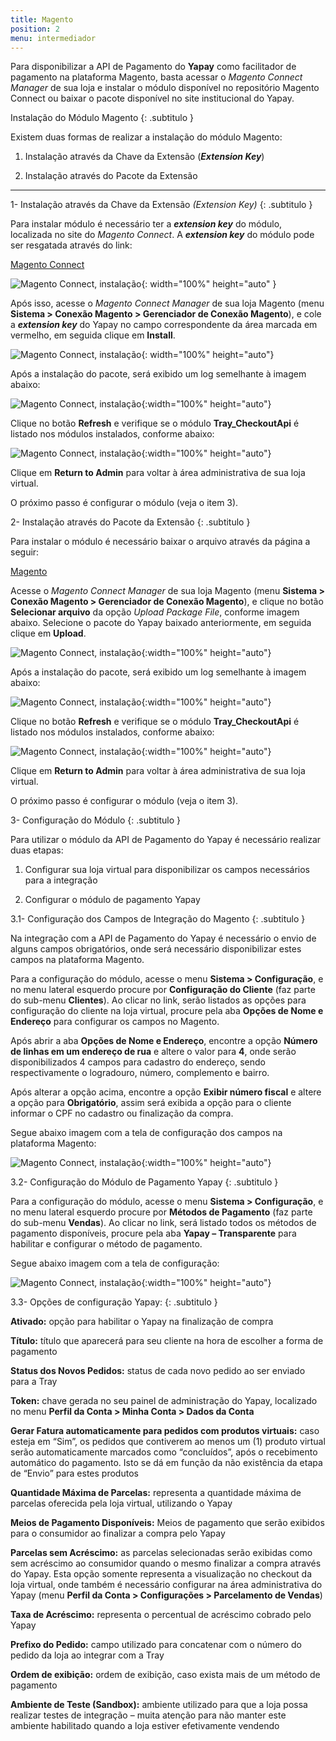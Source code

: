 ```yaml
---
title: Magento
position: 2
menu: intermediador
---
```


Para disponibilizar a API de Pagamento do **Yapay** como facilitador de pagamento na plataforma Magento, basta acessar o _Magento Connect Manager_ de sua loja e instalar o módulo disponível no repositório Magento Connect ou baixar o pacote disponível no site institucional do Yapay.

Instalação do Módulo Magento
{: .subtitulo }

Existem duas formas de realizar a instalação do módulo Magento:

1. Instalação através da Chave da Extensão (**_Extension Key_**)

2. Instalação através do Pacote da Extensão

---

1- Instalação através da Chave da Extensão _(Extension Key)_
{: .subtitulo }

Para instalar módulo é necessário ter a **_extension key_** do módulo, localizada no site do _Magento Connect_. A **_extension key_** do módulo pode ser resgatada através do link:

<a href="http://www.magentocommerce.com/magento-connect/catalog/product/view/id/21274/" class="btn  btn-default btn-wide btn-call-to-action btnMagento"><i class="fa fa-external-link" aria-hidden="true"></i>Magento Connect</a>

![Magento Connect, instalação](/images/intermediador/conteudo/install_magento_9.png "Magento Connect, instalação"){: width="100%" height="auto"  }

Após isso, acesse o _Magento Connect Manager_ de sua loja Magento (menu **Sistema > Conexão Magento > Gerenciador de Conexão Magento**), e cole a **_extension key_** do Yapay no campo correspondente da área marcada em vermelho, em seguida clique em **Install**.

![Magento Connect, instalação](/images/intermediador/conteudo/install_magento_1.png "Magento Connect, instalação"){: width="100%" height="auto"}

Após a instalação do pacote, será exibido um log semelhante à imagem abaixo:

![Magento Connect, instalação](/images/intermediador/conteudo/install_magento_2.png "Magento Connect, instalação"){:width="100%" height="auto"}


Clique no botão **Refresh** e verifique se o módulo **Tray_CheckoutApi** é listado nos módulos instalados, conforme abaixo:

![Magento Connect, instalação](/images/intermediador/conteudo/install_magento_6.png "Magento Connect, instalação"){:width="100%" height="auto"}

Clique em **Return to Admin** para voltar à área administrativa de sua loja virtual.

O próximo passo é configurar o módulo (veja o item 3).


2- Instalação através do Pacote da Extensão
{: .subtitulo }

Para instalar o módulo é necessário baixar o arquivo através da página a seguir:

<a href="#" class="btn  btn-default btn-wide btn-call-to-action btnMagento"><i class="fa fa-arrow-circle-down" aria-hidden="true"></i>Magento</a>

Acesse o _Magento Connect Manager_ de sua loja Magento (menu **Sistema > Conexão Magento > Gerenciador de Conexão Magento**), e clique no botão **Selecionar arquivo** da opção _Upload Package File_, conforme imagem abaixo. Selecione o pacote do Yapay baixado anteriormente, em seguida clique em **Upload**.


![Magento Connect, instalação](/images/intermediador/conteudo/install_magento_4.png "Magento Connect, instalação"){:width="100%" height="auto"}

Após a instalação do pacote, será exibido um log semelhante à imagem abaixo:

![Magento Connect, instalação](/images/intermediador/conteudo/install_magento_5.png "Magento Connect, instalação"){:width="100%" height="auto"}

Clique no botão **Refresh** e verifique se o módulo **Tray_CheckoutApi** é listado nos módulos instalados, conforme abaixo:

![Magento Connect, instalação](/images/intermediador/conteudo/install_magento_6.png "Magento Connect, instalação"){:width="100%" height="auto"}

Clique em **Return to Admin** para voltar à área administrativa de sua loja virtual.

O próximo passo é configurar o módulo (veja o item 3).


3- Configuração do Módulo
{: .subtitulo }

Para utilizar o módulo da API de Pagamento do Yapay é necessário realizar duas etapas:

1. Configurar sua loja virtual para disponibilizar os campos necessários para a integração

2. Configurar o módulo de pagamento Yapay


3.1- Configuração dos Campos de Integração do Magento
{: .subtitulo }

Na integração com a API de Pagamento do Yapay é necessário o envio de alguns campos obrigatórios, onde será necessário disponibilizar estes campos na plataforma Magento.

Para a configuração do módulo, acesse o menu **Sistema > Configuração**, e no menu lateral esquerdo procure por **Configuração do Cliente** (faz parte do sub-menu **Clientes**). Ao clicar no link, serão listados as opções para configuração do cliente na loja virtual, procure pela aba **Opções de Nome e Endereço** para configurar os campos no Magento.

Após abrir a aba **Opções de Nome e Endereço**, encontre a opção **Número de linhas em um endereço de rua** e altere o valor para **4**, onde serão disponibilizados 4 campos para cadastro do endereço, sendo respectivamente o logradouro, número, complemento e bairro.

Após alterar a opção acima, encontre a opção **Exibir número fiscal** e altere a opção para **Obrigatório**, assim será exibida a opção para o cliente informar o CPF no cadastro ou finalização da compra.

Segue abaixo imagem com a tela de configuração dos campos na plataforma Magento:

![Magento Connect, instalação](/images/intermediador/conteudo/install_magento_7.png "Magento Connect, instalação"){:width="100%" height="auto"}


3.2- Configuração do Módulo de Pagamento Yapay
{: .subtitulo }

Para a configuração do módulo, acesse o menu **Sistema > Configuração**, e no menu lateral esquerdo procure por **Métodos de Pagamento** (faz parte do sub-menu **Vendas**). Ao clicar no link, será listado todos os métodos de pagamento disponíveis, procure pela aba **Yapay – Transparente** para habilitar e configurar o método de pagamento.

Segue abaixo imagem com a tela de configuração:

![Magento Connect, instalação](/images/intermediador/conteudo/install_magento_8.png "Magento Connect, instalação"){:width="100%" height="auto"}


3.3- Opções de configuração Yapay:
{: .subtitulo }

**Ativado:** opção para habilitar o Yapay na finalização de compra

**Título:** título que aparecerá para seu cliente na hora de escolher a forma de pagamento

**Status dos Novos Pedidos:** status de cada novo pedido ao ser enviado para a Tray

**Token:** chave gerada no seu painel de administração do Yapay, localizado no menu **Perfil da Conta > Minha Conta > Dados da Conta**

**Gerar Fatura automaticamente para pedidos com produtos virtuais:** caso esteja em “Sim”, os pedidos que contiverem ao menos um (1) produto virtual serão automaticamente marcados como “concluídos”, após o recebimento automático do pagamento. Isto se dá em função da não existência da etapa de “Envio” para estes produtos

**Quantidade Máxima de Parcelas:** representa a quantidade máxima de parcelas oferecida pela loja virtual, utilizando o Yapay

**Meios de Pagamento Disponíveis:** Meios de pagamento que serão exibidos para o consumidor ao finalizar a compra pelo Yapay

**Parcelas sem Acréscimo:** as parcelas selecionadas serão exibidas como sem acréscimo ao consumidor quando o mesmo finalizar a compra através do Yapay. Esta opção somente representa a visualização no checkout da loja virtual, onde também é necessário configurar na área administrativa do Yapay (menu **Perfil da Conta > Configurações > Parcelamento de Vendas**)

**Taxa de Acréscimo:** representa o percentual de acréscimo cobrado pelo Yapay

**Prefixo do Pedido:** campo utilizado para concatenar com o número do pedido da loja ao integrar com a Tray

**Ordem de exibição:** ordem de exibição, caso exista mais de um método de pagamento

**Ambiente de Teste (Sandbox):** ambiente utilizado para que a loja possa realizar testes de integração – muita atenção para não manter este ambiente habilitado quando a loja estiver efetivamente vendendo